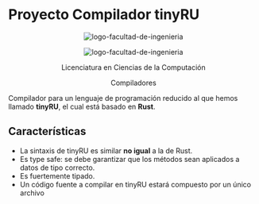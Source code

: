 # Proyecto Compilador tinyRU

<center>
  
![logo-facultad-de-ingenieria](https://github.com/adrianzangla/tinyRUCompiler/assets/88344776/82cf1238-3fb7-4bf8-ba0b-b5aee2e30e5d)

![logo-facultad-de-ingenieria](https://github.com/adrianzangla/tinyRUCompiler/assets/88344776/e5b73e09-e96c-4aa4-a7ea-88e3f470ce73)

Licenciatura en Ciencias de la Computación

Compiladores

</center>

Compilador para un lenguaje de programación reducido al que hemos llamado **tinyRU**, el cual está basado en **Rust**. 

## Características

- La sintaxis de tinyRU es similar **no igual** a la de Rust. 
- Es type safe: se debe garantizar que los métodos sean aplicados a datos de tipo correcto.
- Es fuertemente tipado. 
- Un código fuente a compilar en tinyRU estará compuesto por un único archivo
